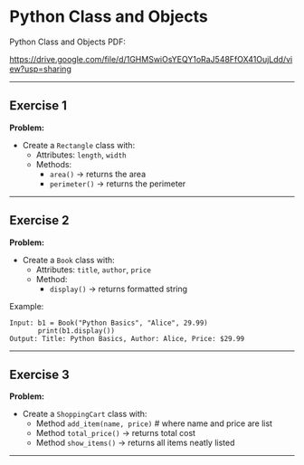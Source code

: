 # Python Class and Objects

Python Class and Objects PDF:

https://drive.google.com/file/d/1GHMSwiOsYEQY1oRaJ548FfOX41OujLdd/view?usp=sharing


---

## Exercise 1

**Problem:**

- Create a `Rectangle` class with:
  - Attributes: `length`, `width`
  - Methods:
    - `area()` → returns the area
    - `perimeter()` → returns the perimeter

---

## Exercise 2

**Problem:**

- Create a `Book` class with:
  - Attributes: `title`, `author`, `price`
  - Method:
    - `display()` → returns formatted string

Example:

    Input: b1 = Book("Python Basics", "Alice", 29.99)
           print(b1.display())
    Output: Title: Python Basics, Author: Alice, Price: $29.99
---

## Exercise 3

**Problem:**

- Create a `ShoppingCart` class with:
  - Method `add_item(name, price)` # where name and price are list
  - Method `total_price()` → returns total cost
  - Method `show_items()` → returns all items neatly listed
    
---

